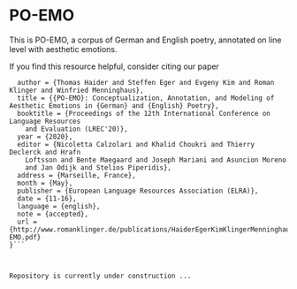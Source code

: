# PO-EMO

This is PO-EMO, a corpus of German and English poetry, annotated on line level with aesthetic emotions.

If you find this resource helpful, consider citing our paper

```@inproceedings{Haider2020,
  author = {Thomas Haider and Steffen Eger and Evgeny Kim and Roman Klinger and Winfried Menninghaus},
  title = {{PO-EMO}: Conceptualization, Annotation, and Modeling of Aesthetic Emotions in {German} and {English} Poetry},
  booktitle = {Proceedings of the 12th International Conference on Language Resources
	and Evaluation (LREC'20)},
  year = {2020},
  editor = {Nicoletta Calzolari and Khalid Choukri and Thierry Declerck and Hrafn
	Loftsson and Bente Maegaard and Joseph Mariani and Asuncion Moreno
	and Jan Odijk and Stelios Piperidis},
  address = {Marseille, France},
  month = {May},
  publisher = {European Language Resources Association (ELRA)},
  date = {11-16},
  language = {english},
  note = {accepted},
  url = {http://www.romanklinger.de/publications/HaiderEgerKimKlingerMenninghaus2020LREC_PO-EMO.pdf}
}```



Repository is currently under construction ...
